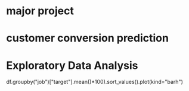 # major project
# customer conversion prediction
# Exploratory Data Analysis
df.groupby("job")["target"].mean()*100).sort_values().plot(kind="barh")



